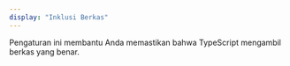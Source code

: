 ```yaml
---
display: "Inklusi Berkas"
---
```


Pengaturan ini membantu Anda memastikan bahwa TypeScript mengambil berkas yang benar.
